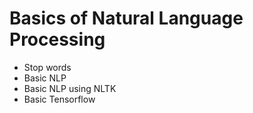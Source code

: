 # Basics of Natural Language Processing

- Stop words
- Basic NLP 
- Basic NLP using NLTK
- Basic Tensorflow
